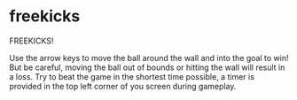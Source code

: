 # freekicks
FREEKICKS!

Use the arrow keys to move the ball around the wall and into the goal to win! But be careful, moving the ball out of bounds or hitting the wall will result in a loss. Try to beat the game in the shortest time possible, a timer is provided in the top left corner of you screen during gameplay.
